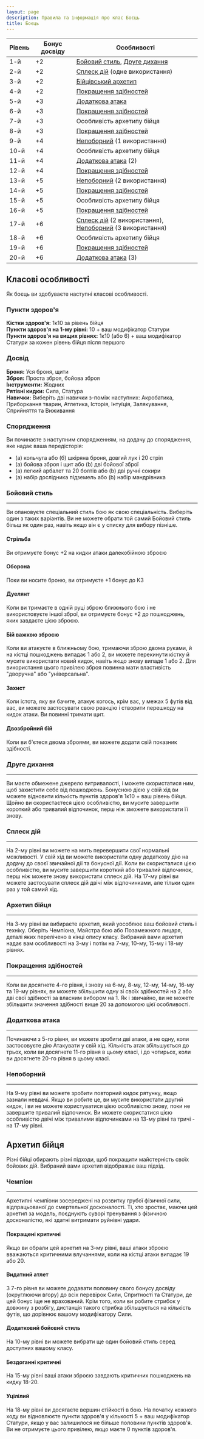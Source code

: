 ```yaml
---
layout: page
description: Правила та інформація про клас Боєць
title: Боєць
---
```


<div class="table-wrapper" markdown="block">

| Рівень | Бонус досвіду | Особливості                                                                            |
| ------ | ------------- | -------------------------------------------------------------------------------------- |
| 1-й    | +2            | [Бойовий стиль](#бойовий-стиль), [Друге дихання](#друге-дихання)                       |
| 2-й    | +2            | [Сплеск дій](#сплеск-дій) (одне використання)                                          |
| 3-й    | +2            | [Бійцівський архетип](#архетип-бійця)                                                  |
| 4-й    | +2            | [Покращення здібностей](#покращення-здібностей)                                        |
| 5-й    | +3            | [Додаткова атака](#додаткова-атака)                                                    |
| 6-й    | +3            | [Покращення здібностей](#покращення-здібностей)                                        |
| 7-й    | +3            | Особливість архетипу бійця                                                             |
| 8-й    | +3            | [Покращення здібностей](#покращення-здібностей)                                        |
| 9-й    | +4            | [Непоборний](#непоборний) (1 використання)                                             |
| 10-й   | +4            | Особливість архетипу бійця                                                             |
| 11-й   | +4            | [Додаткова атака](#додаткова-атака) (2)                                                |
| 12-й   | +4            | [Покращення здібностей](#покращення-здібностей)                                        |
| 13-й   | +5            | [Непоборний](#непоборний) (2 використання)                                             |
| 14-й   | +5            | [Покращення здібностей](#покращення-здібностей)                                        |
| 15-й   | +5            | Особливість архетипу бійця                                                             |
| 16-й   | +5            | [Покращення здібностей](#покращення-здібностей)                                        |
| 17-й   | +6            | [Сплеск дій](#сплеск-дій) (2 використання), [Непоборний](#непоборний) (3 використання) |
| 18-й   | +6            | Особливість архетипу бійця                                                             |
| 19-й   | +6            | [Покращення здібностей](#покращення-здібностей)                                        |
| 20-й   | +6            | [Додаткова атака](#додаткова-атака) (3)                                                |

  </div>
  
## Класові особливості
Як боєць ви здобуваєте наступні класові особливості.

### Пункти здоров'я
**Кістки здоров'я:** 1к10 за рівень бійця  
**Пункти здоров'я на 1-му рівні:** 10 + ваш модифікатор Статури  
**Пункти здоров'я на вищих рівнях:** 1к10 (або 6) + ваш модифікатор Статури за кожен рівень бійця після першого

### Досвід
**Броня:** Уся броня, щити  
**Зброя:** Проста зброя, бойова зброя  
**Інструменти:** Жодних  
**Рятівні кидки:** Сила, Статура  
**Навички:** Виберіть дві навички з-поміж наступних: Акробатика, Приборкання тварин, Атлетика, Історія, Інтуїція, Залякування, Сприйняття та Виживання

### Спорядження
Ви починаєте з наступним спорядженням, на додачу до спорядження, яке надає ваша передісторія:

* (a) кольчуга або (б) шкіряна броня, довгий лук і 20 стріл
* (a) бойова зброя і щит або (b) дві бойової зброї
* (а) легкий арбалет та 20 болтів або (b) дві ручні сокири
* (a) набір дослідника підземель або (b) набір мандрівника

### Бойовий стиль
- - -
Ви опановуєте спеціальний стиль бою як свою спеціальність. Виберіть один з таких варіантів. Ви не можете обрати той самий Бойовий стиль більш як один раз, навіть якщо він є у списку для вибору пізніше.

#### Стрільба
Ви отримуєте бонус +2 на кидки атаки далекобійною зброєю

#### Оборона
Поки ви носите броню, ви отримуєте +1 бонус до КЗ

#### Дуелянт
Коли ви тримаєте в одній руці зброю ближнього бою і не використовуєте іншої зброї, ви отримуєте бонус +2 до пошкоджень, яких завдаєте цією зброєю.

#### Бій важкою зброєю
Коли ви атакуєте в ближньому бою, тримаючи зброю двома руками, й на кістці пошкоджень випадає 1 або 2, ви можете перекинути кістку й мусите використати новий кидок, навіть якщо знову випаде 1 або 2. Для використання цього привілею зброя повинна мати властивість "дворучна" або "універсальна".

#### Захист
Коли істота, яку ви бачите, атакує когось, крім вас, у межах 5 футів від вас, ви можете застосувати свою реакцію і створити перешкоду на кидок атаки. Ви повинні тримати щит.

#### Двозбройний бій
Коли ви б'єтеся двома зброями, ви можете додати свій показник здібності.

### Друге дихання
- - -
Ви маєте обмежене джерело витривалості, і можете скористатися ним, щоб захистити себе від пошкоджень. Бонусною дією у свій хід ви можете відновити кількість пунктів здоров'я 1к10 + ваш рівень бійця. Щойно ви скористаєтеся цією особливістю, ви мусите завершити короткий або тривалий відпочинок, перш ніж зможете використати її знову.

### Сплеск дій
- - -
На 2-му рівні ви можете на мить перевершити свої нормальні можливості. У свій хід ви можете використати одну додаткову дію на додачу до своєї звичайної дії та бонусної дії. Коли ви скористалися цією особливістю, ви мусите завершити короткий або тривалий відпочинок, перш ніж можете знову використати сплеск дій. На 17-му рівні ви можете застосувати сплеск дій двічі між відпочинками, але тільки один раз у той самий хід.

### Архетип бійця
- - -
На 3-му рівні ви вибираєте архетип, який уособлює ваш бойовий стиль і техніку. Оберіть Чемпіона, Майстра бою або Позамежного лицаря, деталі яких перелічено в кінці опису класу. Вибраний вами архетип надає вам особливості на 3-му і потім на 7-му, 10-му, 15-му і 18-му рівнях.

### Покращення здібностей
- - -
Коли ви досягнете 4-го рівня, і знову на 6-му, 8-му, 12-му, 14-му, 16-му та 19-му рівнях, ви можете збільшити одну зі своїх здібностей на 2 або дві свої здібності за власним вибором на 1. Як і звичайно, ви не можете збільшити значення здібності вище 20 за допомогою цієї особливості.

### Додаткова атака
- - -
Починаючи з 5-го рівня, ви можете зробити дві атаки, а не одну, коли застосовуєте дію Атакувати у свій хід. Кількість атак збільшується до трьох, коли ви досягнете 11-го рівня в цьому класі, і до чотирьох, коли ви досягнете 20-го рівня в цьому класі.

### Непоборний
- - -
На 9-му рівні ви можете зробити повторний кидок рятунку, якщо зазнали невдачі. Якщо ви робите це, ви мусите використати другий кидок, і ви не можете користуватися цією особливістю знову, поки не завершите тривалий відпочинок. Ви можете скористатися цією особливістю двічі між тривалими відпочинками на 13-му рівні та тричі - на 17-му рівні.

## Архетип бійця
Різні бійці обирають різні підходи, щоб покращити майстерність своїх бойових дій. Вибраний вами архетип відображає ваш підхід.

### Чемпіон
- - -
Архетипні чемпіони зосереджені на розвитку грубої фізичної сили, відпрацьованої до смертельної досконалості. Ті, хто зростає, маючи цей архетип за модель, поєднують суворі тренування з фізичною досконалістю, які здатні витримати руйнівні удари.

#### Покращені критичні
Якщо ви обрали цей архетип на 3-му рівні, ваші атаки зброєю вважаються критичними влучаннями, коли на кістці атаки випадає 19 або 20.

#### Видатний атлет
З 7-го рівня ви можете додавати половину свого бонусу досвіду (округлюючи вгору) до всіх перевірок Сили, Спритності та Статури, де цей бонус іще не врахований. Крім того, коли ви робите стрибок у довжину з розбігу, дистанція такого стрибка збільшується на кількість футів, що дорівнює вашому модифікатору Сили.

#### Додатковий бойовий стиль
На 10-му рівні ви можете вибрати ще один бойовий стиль серед доступних вашому класу.

#### Бездоганні критичні
На 15-му рівні ваші атаки зброєю завдають критичних пошкоджень на кидку 18-20.

#### Уцілілий
На 18-му рівні ви досягаєте вершин стійкості в бою. На початку кожного ходу ви відновлюєте пункти здоров'я у кількості 5 + ваш модифікатор Статури, якщо у вас залишилося не більше половини пунктів здоров'я. Ви не отримуєте цього привілею, якщо маєте 0 пунктів здоров'я.
